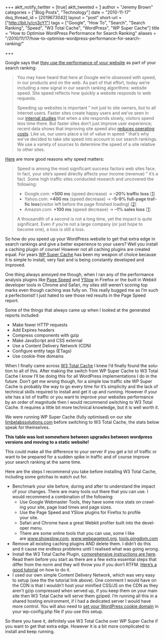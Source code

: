 +++
aktt_notify_twitter = [true]
aktt_tweeted = [1]
author = "Jeremy Brown"
categories = ["Blog Posts", "Technology"]
date = "2010-11-17"
dsq_thread_id = [2019673042]
layout = "post"
short-url = ["http://bit.ly/cn3cY1"]
tags = ["Google", "How To", "Search", "Search Ranking", "Speed", "W3 Total Cache", "WordPress", "WP Super Cache"]
title = "How to Optimise WordPress Performance for Search Ranking"
aliases = "/2010/11/17/how-to-optimise-wordpress-performance-for-search-ranking/"

+++

Google says that <a href="http://googlewebmastercentral.blogspot.com/2010/04/using-site-speed-in-web-search-ranking.html" target="_blank">they use the per­for­mance of your web­site</a> as part of your search ranking:

> You may have heard that here at Google we’re obsessed with speed, in our prod­ucts and on the web. As part of that effort, today we’re includ­ing a new sig­nal in our search rank­ing algo­rithms: web­site speed. Site speed reflects how quickly a web­site responds to web requests.
>
> Speed­ing up web­sites is impor­tant ” not just to site own­ers, but to all Inter­net users. Faster sites cre­ate happy users and we’ve seen in our <a href="http://googleresearch.blogspot.com/2009/06/speed-matters.html" target="_blank">inter­nal stud­ies</a> that when a site responds slowly, vis­i­tors spend less time there. But faster sites don’t just improve user expe­ri­ence; recent data shows that improv­ing site speed also <a href="http://radar.oreilly.com/2009/07/velocity-making-your-site-fast.html" target="_blank">reduces oper­at­ing costs</a>. Like us, our users place a lot of value in speed ” that’s why we’ve decided to take site speed into account in our search rank­ings. We use a vari­ety of sources to deter­mine the speed of a site rel­a­tive to other sites.

<a href="http://wordpress.org/extend/plugins/w3-total-cache/faq/" target="_blank">Here</a> are more good rea­sons why speed matters:

> Speed is among the most sig­nif­i­cant suc­cess fac­tors web sites face. In fact, your site’s speed directly affects your income (rev­enue) ” it’s a fact. Some high traf­fic sites con­ducted research and uncov­ered the following:
>
>   * Google.com: **+500 ms** (speed decrease) -> **–20% traf­fic loss** [[1][1]]
>   * Yahoo.com: **+400 ms** (speed decrease) -> **–5–9% full-page traf­fic loss**(vis­i­tor left before the page fin­ished load­ing) [[2][2]]
>   * Amazon.com: **+100 ms** (speed decrease) -> **–1% sales loss** [[1][1]]
>
> A thou­sandth of a sec­ond is not a long time, yet the impact is quite sig­nif­i­cant. Even if you’re not a large com­pany (or just hope to become one), a loss is still a loss.

So how do you speed up your Word­Press web­site to get that extra edge in search rank­ings and give a bet­ter expe­ri­ence to your users? Well you install a caching plu­gin of course! How­ever not all caching plu­g­ins are cre­ated equal. For years <a href="http://wordpress.org/extend/plugins/wp-super-cache/" target="_blank">WP Super Cache</a> has been my weapon of choice because it is sim­ple to install, very fast and is being con­stantly devel­oped and improved.

One thing always annoyed me though, when I ran any of the per­for­mance analy­sis plu­g­ins like <a href="http://code.google.com/speed/page-speed/docs/extension.html" target="_blank">Page Speed</a> and <a href="http://developer.yahoo.com/yslow/" target="_blank">YSlow</a> in Fire­fox or the built in Webkit devel­oper tools in Chrome and Safari, my sites still weren’t scor­ing top marks even though caching was fully on. This really bugged me as I’m such a per­fec­tion­ist! I just hated to see those red results in the Page Speed report.

Some of the things that always came up when I looked at the gen­er­ated reports included:

  * Make fewer HTTP requests
  * Add Expires headers
  * Com­press com­po­nents with gzip
  * Make JavaScript and CSS external
  * Use a Con­tent Deliv­ery Net­work (CDN)
  * Con­fig­ure entity tags (ETags)
  * Use cookie-free domains

When I finally came across <a href="http://wordpress.org/extend/plugins/w3-total-cache/" target="_blank">W3 Total Cache</a> I knew I’d finally found the solu­tion to all of this. After mak­ing the switch from WP Super Cache to W3 Total Cache I know I’ll be doing this for all Word­Press imple­men­ta­tions I do in the future. Don’t get me wrong though, for a sim­ple low traf­fic site WP Super Cache is prob­a­bly the way to go every time for it’s sim­plic­ity and the lack of tech­ni­cal skills required to install and get it up and run­ning. How­ever if your site has a lot of traf­fic or you want to improve your web­sites per­for­mance by an order of mag­ni­tude then I would rec­om­mend switch­ing to W3 Total Cache. It requires a lit­tle bit more tech­ni­cal knowl­edge, but it is well worth it.

We were run­ning WP Super Cache (fully opti­mised) on our site <a href="http://limbelabssolutions.com/" target="_blank">limbelabssolutions.com</a> before switch­ing to W3 Total Cache, the stats below speak for themselves.

**This table was lost somewhere between upgrades between wordpress versions and moving to a static website!**

This could make all the dif­fer­ence to your server if you get a lot of traf­fic or want to be pre­pared for a sud­den spike in traf­fic and of course improve your search rank­ing at the same time.

Here are the steps I rec­om­mend you take before installing W3 Total Cache, includ­ing some gotchas to watch out for.

  * Bench­mark your site before, dur­ing and after to under­stand the impact of your changes. There are many tools out there that you can use. I would rec­om­mend a com­bi­na­tion of the following:
      * Use Google Web­mas­ter Tools, they have some nice stats on crawl­ing your site, page load times and page sizes.
      * Use the Page Speed and YSlow plu­g­ins for Fire­fox to pro­file your site.
      * Safari and Chrome have a great Webkit pro­filer built into the devel­oper menu.
      * There are some online tools that you can use, some I like are <a href="http://www.showslow.com/" target="_blank">www.showslow.com</a>, <a href="http://www.webpagetest.org/" target="_blank">www.webpagetest.org</a>, <a href="http://tools.pingdom.com/" target="_blank">tools.pingdom.com</a>
  * Remove all exist­ing caching plu­g­ins AND delete them. I didn’t do this and it cause me end­less prob­lems until I realised what was going wrong.
  * Install the W3 Total Cache Plu­gin, <a href="http://wordpress.org/extend/plugins/w3-total-cache/installation/" target="_blank">com­pre­hen­sive instruc­tions are here</a>. Read them before you start as there are a few extra essen­tial steps that dif­fer from the norm and they will throw you if you don’t RTFM. <a href="http://nimopress.com/pressed/blog-building-how-to-dramatically-speed-up-your-wordpress-site-with-w3-total-cache/" target="_blank">Here’s a good tuto­r­ial</a> on how to do it.
  * I used our own sim­ple Con­tent Deliv­ery Net­work, which was very easy to setup (see the the tuto­r­ial link above). One com­ment I would have on the CDN is that I wouldn’t host your mini­fied CSS/JS on the CDN as they aren’t gzip com­pressed when served up, if you keep them on your main site then W3 Total Cache will serve them gziped. I’m run­ning all this in a shared host­ing envi­ron­ment, if I had a ded­i­cated server I would have more con­trol. You will also need to <a href="http://codex.wordpress.org/Editing_wp-config.php#Set_Cookie_Domain" target="_blank">set your Word­Press cookie domain</a> in your wp-config.php file if you use this setup.

So there you have it, def­i­nitely use W3 Total Cache over WP Super Cache if you want to get that extra edge. How­ever it is a bit more com­pli­cated to install and keep running.

 [1]: http://home.blarg.net/~glinden/StanfordDataMining.2006-11-29.ppt
 [2]: http://www.slideshare.net/stoyan/yslow-20-presentation
